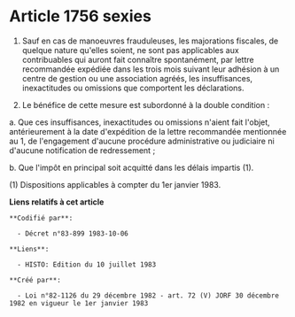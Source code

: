 # Article 1756 sexies

1. Sauf en cas de manoeuvres frauduleuses, les majorations fiscales, de quelque nature qu'elles soient, ne sont pas
applicables aux contribuables qui auront fait connaître spontanément, par lettre recommandée expédiée dans les trois mois
suivant leur adhésion à un centre de gestion ou une association agréés, les insuffisances, inexactitudes ou omissions que
comportent les déclarations. 

2. Le bénéfice de cette mesure est subordonné à la double condition :

a. Que ces insuffisances, inexactitudes ou omissions n'aient fait l'objet, antérieurement à la date d'expédition de la lettre
recommandée mentionnée au 1, de l'engagement d'aucune procédure administrative ou judiciaire ni d'aucune notification de
redressement ; 

b. Que l'impôt en principal soit acquitté dans les délais impartis (1). 

(1) Dispositions applicables à compter du 1er janvier 1983.

**Liens relatifs à cet article**

	**Codifié par**:

	  - Décret n°83-899 1983-10-06

	**Liens**:

	  - HISTO: Edition du 10 juillet 1983

	**Créé par**:

	  - Loi n°82-1126 du 29 décembre 1982 - art. 72 (V) JORF 30 décembre 1982 en vigueur le 1er janvier 1983
